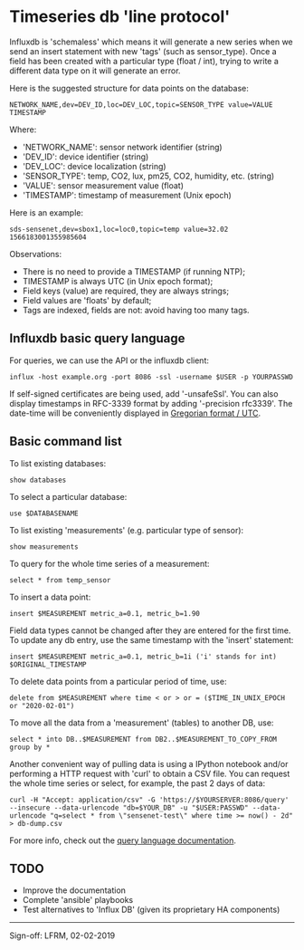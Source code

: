 # Timeseries db 'line protocol'

Influxdb is 'schemaless' which means it will generate a new series
when we send an insert statement with new 'tags' (such as sensor_type).
Once a field has been created with a particular type (float / int),
trying to write a different data type on it will generate an error.

Here is the suggested structure for data points on the database:

```
NETWORK_NAME,dev=DEV_ID,loc=DEV_LOC,topic=SENSOR_TYPE value=VALUE TIMESTAMP
```

Where:

* 'NETWORK_NAME': sensor network identifier (string)
* 'DEV_ID': device identifier (string)
* 'DEV_LOC': device localization (string)
* 'SENSOR_TYPE': temp, CO2, lux, pm25, CO2, humidity, etc. (string)
* 'VALUE': sensor measurement value (float)
* 'TIMESTAMP': timestamp of measurement (Unix epoch)

Here is an example:
```
sds-sensenet,dev=sbox1,loc=loc0,topic=temp value=32.02 1566183001355985604
```

Observations:

* There is no need to provide a TIMESTAMP (if running NTP);
* TIMESTAMP is always UTC (in Unix epoch format);
* Field keys (value) are required, they are always strings;
* Field values are 'floats' by default;
* Tags are indexed, fields are not: avoid having too many tags.

## Influxdb basic query language

For queries, we can use the API or the influxdb client:

```
influx -host example.org -port 8086 -ssl -username $USER -p YOURPASSWD
```

If self-signed certificates are being used, add '-unsafeSsl'.
You can also display timestamps in RFC-3339 format by adding '-precision rfc3339'. 
The date-time will be conveniently displayed in [Gregorian format / UTC](https://www.ietf.org/rfc/rfc3339.txt). 



## Basic command list

To list existing databases:

```
show databases
```

To select a particular database:

```
use $DATABASENAME 
```

To list existing 'measurements' (e.g. particular type of sensor):

```
show measurements
```

To query for the whole time series of a measurement:

```
select * from temp_sensor 
```

To insert a data point:

```
insert $MEASUREMENT metric_a=0.1, metric_b=1.90 
```

Field data types cannot be changed after they are entered for the
first time. To update any db entry, use the same timestamp with 
the 'insert' statement:

```
insert $MEASUREMENT metric_a=0.1, metric_b=1i ('i' stands for int) $ORIGINAL_TIMESTAMP
```

To delete data points from a particular period of time, use:

```
delete from $MEASUREMENT where time < or > or = ($TIME_IN_UNIX_EPOCH or "2020-02-01")
```

To move all the data from a 'measurement' (tables) to another DB, use:

```
select * into DB..$MEASUREMENT from DB2..$MEASUREMENT_TO_COPY_FROM group by *
```

Another convenient way of pulling data is using a IPython notebook and/or performing
a HTTP request with 'curl' to obtain a CSV file. You can request the whole time series
or select, for example, the past 2 days of data:

```
curl -H "Accept: application/csv" -G 'https://$YOURSERVER:8086/query' --insecure --data-urlencode "db=$YOUR_DB" -u "$USER:PASSWD" --data-urlencode "q=select * from \"sensenet-test\" where time >= now() - 2d" > db-dump.csv
```

For more info, check out the [query language documentation](https://docs.influxdata.com/influxdb/v1.7/query_language/database_management).

## TODO

* Improve the documentation
* Complete 'ansible' playbooks
* Test alternatives to 'Influx DB' (given its proprietary HA components)

---
Sign-off: LFRM, 02-02-2019
